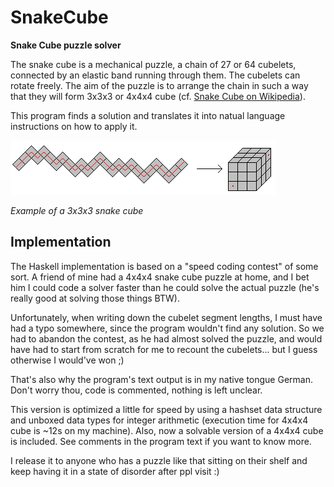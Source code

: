 SnakeCube
=========

**Snake Cube puzzle solver**

The snake cube is a mechanical puzzle, a chain of 27 or 64 cubelets,
connected by an elastic band running through them.
The cubelets can rotate freely. The aim of the puzzle is to arrange
the chain in such a way that they will form 3x3x3 or 4x4x4 cube
(cf. [Snake Cube on Wikipedia](http://en.wikipedia.org/wiki/Snake_cube)).

This program finds a solution and translates it into natual language
instructions on how to apply it.

![3x3x3 snake cube](snakecube3x3x3.png "Example of a 3x3x3 snake cube")

*Example of a 3x3x3 snake cube*



Implementation
--------------

The Haskell implementation is based on a "speed coding contest" of some sort.
A friend of mine had a 4x4x4 snake cube puzzle at home, and I bet him I could code
a solver faster than he could solve the actual puzzle (he's really good
at solving those things BTW).

Unfortunately, when writing down the cubelet segment lengths, I must have
had a typo somewhere, since the program wouldn't find any solution. So we
had to abandon the contest, as he had almost solved the puzzle, and would
have had to start from scratch for me to recount the cubelets... but I
guess otherwise I would've won ;)

That's also why the program's text output is in my native tongue German.
Don't worry thou, code is commented, nothing is left unclear.

This version is optimized a little for speed by using a hashset data
structure and unboxed data types for integer arithmetic (execution time
for 4x4x4 cube is ~12s on my machine). Also, now a solvable version of
a 4x4x4 cube is included. 
See comments in the program text if you want to know more.

I release it to anyone who has a puzzle like that sitting on their shelf
and keep having it in a state of disorder after ppl visit :)
